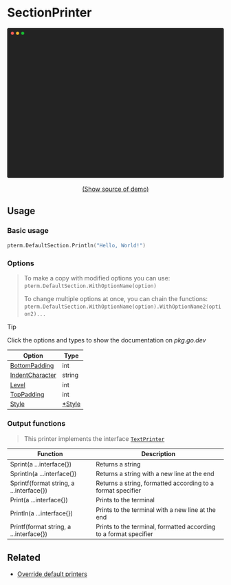 # SectionPrinter

<!-- 
Replace all of the following strings with the current printer.
     section Section SectionPrinter DefaultSection
-->

![SectionPrinter Example](https://raw.githubusercontent.com/pterm/pterm/master/_examples/section/animation.svg)

<p align="center"><a href="https://github.com/pterm/pterm/blob/master/_examples/section/main.go" target="_blank">(Show source of demo)</a></p>


## Usage

### Basic usage

```go
pterm.DefaultSection.Println("Hello, World!")
```

### Options

> To make a copy with modified options you can use:
> `pterm.DefaultSection.WithOptionName(option)`
>
> To change multiple options at once, you can chain the functions:
> `pterm.DefaultSection.WithOptionName(option).WithOptionName2(option2)...`

> [!TIP]
> Click the options and types to show the documentation on _pkg.go.dev_

|Option|Type|
|------|----|
|[BottomPadding](https://pkg.go.dev/github.com/pterm/pterm#SectionPrinter.WithBottomPadding)|int|
|[IndentCharacter](https://pkg.go.dev/github.com/pterm/pterm#SectionPrinter.WithIndentCharacter)|string|
|[Level](https://pkg.go.dev/github.com/pterm/pterm#SectionPrinter.WithLevel)|int|
|[TopPadding](https://pkg.go.dev/github.com/pterm/pterm#SectionPrinter.WithTopPadding)|int|
|[Style](https://pkg.go.dev/github.com/pterm/pterm#SectionPrinter.WithStyle)|[*Style](https://pkg.go.dev/github.com/pterm/pterm#Style)|

### Output functions

> This printer implements the interface [`TextPrinter`](https://github.com/pterm/pterm/blob/master/interface_text_printer.go)

|Function|Description|
|------|---------|
|Sprint(a ...interface{})|Returns a string|
|Sprintln(a ...interface{})|Returns a string with a new line at the end|
|Sprintf(format string, a ...interface{})|Returns a string, formatted according to a format specifier|
|Print(a ...interface{})|Prints to the terminal|
|Println(a ...interface{})|Prints to the terminal with a new line at the end|
|Printf(format string, a ...interface{})|Prints to the terminal, formatted according to a format specifier|

## Related
- [Override default printers](docs/customizing/override-default-printer.md)